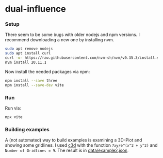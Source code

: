 # dual-influence


### Setup
There seem to be some bugs with older nodejs and npm versions. I recommend 
downloading a new one by installing nvm.

```sh
sudo apt remove nodejs
sudo apt install curl
curl -o- https://raw.githubusercontent.com/nvm-sh/nvm/v0.35.3/install.sh | bash
nvm install 20.11.1
```

Now install the needed packages via npm:
```sh
npm install --save three
npm install --save-dev vite
```

### Run
Run via:
```sh 
npx vite
```

### Building examples
A (not automated) way to build examples is examining a 3D-Plot and showing some gridlines. I used [c3d](https://c3d.libretexts.org/CalcPlot3D/index.html) with the function `7xy/e^(x^2 + y^2)` and `Number of Gridlines = 9`. The result is in [data/example2.json](data/example2.json). 